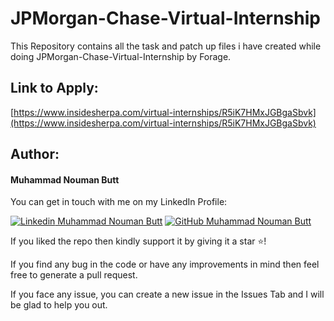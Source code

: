 # JPMorgan-Chase-Virtual-Internship
This Repository contains all the task and patch up files i have created while doing JPMorgan-Chase-Virtual-Internship by Forage.

## Link to Apply:

[https://www.insidesherpa.com/virtual-internships/R5iK7HMxJGBgaSbvk](https://www.insidesherpa.com/virtual-internships/R5iK7HMxJGBgaSbvk)


## Author:
#### Muhammad Nouman Butt
You can get in touch with me on my LinkedIn Profile:

[![Linkedin](https://i.stack.imgur.com/gVE0j.png) Muhammad Nouman Butt](https://www.linkedin.com/in/nouman0x45/)
[![GitHub](https://i.stack.imgur.com/tskMh.png) Muhammad Nouman Butt](https://github.com/Nouman0x45)

If you liked the repo then kindly support it by giving it a star ⭐!

If you find any bug in the code or have any improvements in mind then feel free to generate a pull request.

If you face any issue, you can create a new issue in the Issues Tab and I will be glad to help you out.
